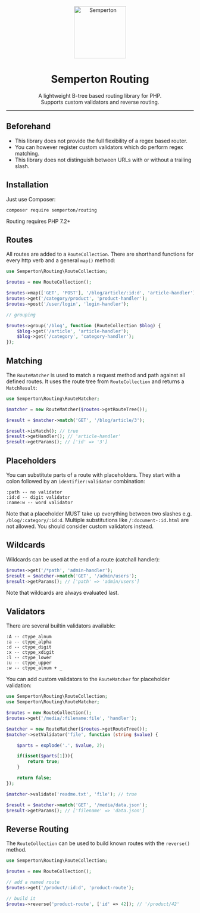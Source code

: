 <div align="center">
<a href="https://github.com/semperton">
<img width="140" src="https://raw.githubusercontent.com/semperton/misc/main/readme-logo.svg" alt="Semperton">
</a>
<h1>Semperton Routing</h1>
<p>A lightweight B-tree based routing library for PHP.<br>Supports custom validators and reverse routing.</p>
</div>

---

## Beforehand

- This library does not provide the full flexibility of a regex based router.
- You can however register custom validators which do perform regex matching.
- This library does not distinguish between URLs with or without a trailing slash.

## Installation

Just use Composer:

```
composer require semperton/routing
```
Routing requires PHP 7.2+

## Routes

All routes are added to a ```RouteCollection```. There are shorthand functions for every http verb and a general ```map()``` method:
```php
use Semperton\Routing\RouteCollection;

$routes = new RouteCollection();

$routes->map(['GET', 'POST'], '/blog/article/:id:d', 'article-handler');
$routes->get('/category/product', 'product-handler');
$routes->post('/user/login', 'login-handler');

// grouping

$routes->group('/blog', function (RouteCollection $blog) {
	$blog->get('/article', 'article-handler');
	$blog->get('/category', 'category-handler');
});
```

## Matching

The ```RouteMatcher``` is used to match a request method and path against all defined routes. It uses the route tree from ```RouteCollection``` and returns a ```MatchResult```:
```php
use Semperton\Routing\RouteMatcher;

$matcher = new RouteMatcher($routes->getRouteTree());

$result = $matcher->match('GET', '/blog/article/3');

$result->isMatch(); // true
$result->getHandler(); // 'article-handler'
$result->getParams(); // ['id' => '3']
```

## Placeholders

You can substitute parts of a route with placeholders. They start with a colon followed by an ```identifier:validator``` combination:
```
:path -- no validator
:id:d -- digit validator
:name:w -- word validator
```

Note that a placeholder MUST take up everything between two slashes e.g. ```/blog/:category/:id:d```.
Multiple substitutions like ```/:document-:id.html``` are not allowed. You should consider custom validators instead.

## Wildcards

Wildcards can be used at the end of a route (catchall handler):
```php
$routes->get('/*path', 'admin-handler');
$result = $matcher->match('GET', '/admin/users');
$result->getParams(); // ['path' => 'admin/users']
```
Note that wildcards are always evaluated last.

## Validators

There are several builtin validators available:
```
:A -- ctype_alnum
:a -- ctype_alpha
:d -- ctype_digit
:x -- ctype_xdigit
:l -- ctype_lower
:u -- ctype_upper
:w -- ctype_alnum + _
```

You can add custom validators to the ```RouteMatcher``` for placeholder validation:
```php
use Semperton\Routing\RouteCollection;
use Semperton\Routing\RouteMatcher;

$routes = new RouteCollection();
$routes->get('/media/:filename:file', 'handler');

$matcher = new RouteMatcher($routes->getRouteTree());
$matcher->setValidator('file', function (string $value) {

	$parts = explode('.', $value, 2);

	if(isset($parts[1])){
		return true;
	}

	return false;
});

$matcher->validate('readme.txt', 'file'); // true

$result = $matcher->match('GET', '/media/data.json');
$result->getParams(); // ['filename' => 'data.json']
```

## Reverse Routing

The ```RouteCollection``` can be used to build known routes with the ```reverse()``` method.
```php
use Semperton\Routing\RouteCollection;

$routes = new RouteCollection();

// add a named route
$routes->get('/product/:id:d', 'product-route');

// build it
$routes->reverse('product-route', ['id' => 42]); // '/product/42'
```